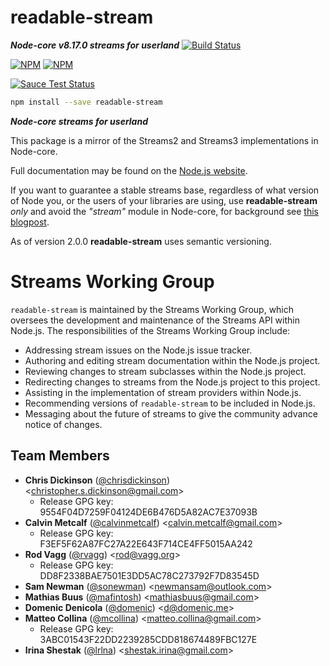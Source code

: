 # readable-stream

***Node-core v8.17.0 streams for userland*** [![Build Status](https://travis-ci.org/nodejs/readable-stream.svg?branch=master)](https://travis-ci.org/nodejs/readable-stream)

[![NPM](https://nodei.co/npm/readable-stream.png?downloads=true&downloadRank=true)](https://nodei.co/npm/readable-stream/)
[![NPM](https://nodei.co/npm-dl/readable-stream.png?&months=6&height=3)](https://nodei.co/npm/readable-stream/)

[![Sauce Test Status](https://saucelabs.com/browser-matrix/readable-stream.svg)](https://saucelabs.com/u/readable-stream)

```bash
npm install --save readable-stream
```

***Node-core streams for userland***

This package is a mirror of the Streams2 and Streams3 implementations in
Node-core.

Full documentation may be found on the [Node.js website](https://nodejs.org/dist/v8.17.0/docs/api/stream.html).

If you want to guarantee a stable streams base, regardless of what version of
Node you, or the users of your libraries are using, use **readable-stream** *only* and avoid the *"stream"* module in Node-core, for background see [this blogpost](http://r.va.gg/2014/06/why-i-dont-use-nodes-core-stream-module.html).

As of version 2.0.0 **readable-stream** uses semantic versioning.

# Streams Working Group

`readable-stream` is maintained by the Streams Working Group, which
oversees the development and maintenance of the Streams API within
Node.js. The responsibilities of the Streams Working Group include:

- Addressing stream issues on the Node.js issue tracker.
- Authoring and editing stream documentation within the Node.js project.
- Reviewing changes to stream subclasses within the Node.js project.
- Redirecting changes to streams from the Node.js project to this
  project.
- Assisting in the implementation of stream providers within Node.js.
- Recommending versions of `readable-stream` to be included in Node.js.
- Messaging about the future of streams to give the community advance
  notice of changes.

<a name="members"></a>

## Team Members

- **Chris Dickinson** ([@chrisdickinson](https://github.com/chrisdickinson)) \<christopher.s.dickinson@gmail.com>
  - Release GPG key: 9554F04D7259F04124DE6B476D5A82AC7E37093B
- **Calvin Metcalf** ([@calvinmetcalf](https://github.com/calvinmetcalf)) \<calvin.metcalf@gmail.com>
  - Release GPG key: F3EF5F62A87FC27A22E643F714CE4FF5015AA242
- **Rod Vagg** ([@rvagg](https://github.com/rvagg)) \<rod@vagg.org>
  - Release GPG key: DD8F2338BAE7501E3DD5AC78C273792F7D83545D
- **Sam Newman** ([@sonewman](https://github.com/sonewman)) \<newmansam@outlook.com>
- **Mathias Buus** ([@mafintosh](https://github.com/mafintosh)) \<mathiasbuus@gmail.com>
- **Domenic Denicola** ([@domenic](https://github.com/domenic)) \<d@domenic.me>
- **Matteo Collina** ([@mcollina](https://github.com/mcollina)) \<matteo.collina@gmail.com>
  - Release GPG key: 3ABC01543F22DD2239285CDD818674489FBC127E
- **Irina Shestak** ([@lrlna](https://github.com/lrlna)) \<shestak.irina@gmail.com>
